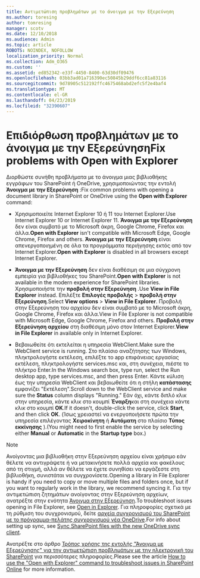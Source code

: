```yaml
---
title: Αντιμετώπιση προβλημάτων με το άνοιγμα με την Εξερεύνηση
ms.author: toresing
author: tomresing
manager: scotv
ms.date: 12/10/2018
ms.audience: Admin
ms.topic: article
ROBOTS: NOINDEX, NOFOLLOW
localization_priority: Normal
ms.collection: Adm_O365
ms.custom: ''
ms.assetid: ed852342-e33f-4450-8400-63d30df09476
ms.openlocfilehash: 03bb3ad01a716390ec50845b29ddf6cc81a83116
ms.sourcegitcommit: 9d78905c512192ffc4675468abd2efc5f2e4baf4
ms.translationtype: MT
ms.contentlocale: el-GR
ms.lasthandoff: 04/23/2019
ms.locfileid: "32390607"
---
```

# <a name="fix-problems-with-open-with-explorer"></a><span data-ttu-id="a5ff2-102">Επιδιόρθωση προβλημάτων με το άνοιγμα με την Εξερεύνηση</span><span class="sxs-lookup"><span data-stu-id="a5ff2-102">Fix problems with Open with Explorer</span></span>

<span data-ttu-id="a5ff2-103">Διορθώστε συνήθη προβλήματα με το άνοιγμα μιας βιβλιοθήκης εγγράφων του SharePoint ή OneDrive, χρησιμοποιώντας την εντολή **Άνοιγμα με την Εξερεύνηση** :</span><span class="sxs-lookup"><span data-stu-id="a5ff2-103">Fix common problems with opening a document library in SharePoint or OneDrive using the **Open with Explorer** command:</span></span> 
  
- <span data-ttu-id="a5ff2-104">Χρησιμοποιείτε Internet Explorer 10 ή 11 του Internet Explorer.</span><span class="sxs-lookup"><span data-stu-id="a5ff2-104">Use Internet Explorer 10 or Internet Explorer 11.</span></span> <span data-ttu-id="a5ff2-105">**Άνοιγμα με την Εξερεύνηση** δεν είναι συμβατό με το Microsoft άκρη, Google Chrome, Firefox και άλλα.</span><span class="sxs-lookup"><span data-stu-id="a5ff2-105">**Open with Explorer** isn't compatible with Microsoft Edge, Google Chrome, Firefox and others.</span></span> <span data-ttu-id="a5ff2-106">**Άνοιγμα με την Εξερεύνηση** είναι απενεργοποιημένη σε όλα τα προγράμματα περιήγησης εκτός από τον Internet Explorer.</span><span class="sxs-lookup"><span data-stu-id="a5ff2-106">**Open with Explorer** is disabled in all browsers except Internet Explorer.</span></span> 
    
- <span data-ttu-id="a5ff2-107">**Άνοιγμα με την Εξερεύνηση** δεν είναι διαθέσιμη σε μια σύγχρονη εμπειρία για βιβλιοθήκες του SharePoint.</span><span class="sxs-lookup"><span data-stu-id="a5ff2-107">**Open with Explorer** is not available in the modern experience for SharePoint libraries.</span></span> <span data-ttu-id="a5ff2-108">Χρησιμοποιήστε την **προβολή στην Εξερεύνηση** .</span><span class="sxs-lookup"><span data-stu-id="a5ff2-108">Use **View in File Explorer** instead.</span></span> <span data-ttu-id="a5ff2-109">Επιλέξτε **Επιλογές προβολής** \> **προβολή στην Εξερεύνηση**.</span><span class="sxs-lookup"><span data-stu-id="a5ff2-109">Select **View options** \> **View in File Explorer**.</span></span> <span data-ttu-id="a5ff2-110">Προβολή στην Εξερεύνηση του αρχείου δεν είναι συμβατό με το Microsoft άκρη, Google Chrome, Firefox και άλλα.</span><span class="sxs-lookup"><span data-stu-id="a5ff2-110">View in File Explorer is not compatible with Microsoft Edge, Google Chrome, Firefox and others.</span></span> <span data-ttu-id="a5ff2-111">**Προβολή στην Εξερεύνηση αρχείου** στη διαθέσιμη μόνο στον Internet Explorer.</span><span class="sxs-lookup"><span data-stu-id="a5ff2-111">**View in File Explorer** in available only in Internet Explorer.</span></span> 
    
- <span data-ttu-id="a5ff2-112">Βεβαιωθείτε ότι εκτελείται η υπηρεσία WebClient.</span><span class="sxs-lookup"><span data-stu-id="a5ff2-112">Make sure the WebClient service is running.</span></span> <span data-ttu-id="a5ff2-113">Στο πλαίσιο αναζήτησης των Windows, πληκτρολογήστε εκτέλεση, επιλέξτε το app επιφάνειας εργασίας εκτέλεση, πληκτρολογήστε services.msc και, στη συνέχεια, πιέστε το πλήκτρο Enter.</span><span class="sxs-lookup"><span data-stu-id="a5ff2-113">In the Windows search box, type run, select the Run desktop app, type services.msc, and then press Enter.</span></span> <span data-ttu-id="a5ff2-114">Κάντε κύλιση έως την υπηρεσία WebClient και βεβαιωθείτε ότι η στήλη **κατάστασης** εμφανίζει "Εκτέλεση".</span><span class="sxs-lookup"><span data-stu-id="a5ff2-114">Scroll down to the WebClient service and make sure the **Status** column displays "Running."</span></span> <span data-ttu-id="a5ff2-115">Εάν όχι, κάντε διπλό κλικ στην υπηρεσία, κάντε κλικ στο κουμπί **Έναρξη**και στη συνέχεια κάντε κλικ στο κουμπί **OK**.</span><span class="sxs-lookup"><span data-stu-id="a5ff2-115">If it doesn't, double-click the service, click **Start**, and then click **OK**.</span></span> <span data-ttu-id="a5ff2-116">(Ίσως χρειαστεί να ενεργοποιήσετε πρώτα την υπηρεσία επιλέγοντας **Χειροκίνητη** ή **Αυτόματη** στο πλαίσιο **Τύπος εκκίνησης** ).</span><span class="sxs-lookup"><span data-stu-id="a5ff2-116">(You might need to first enable the service by selecting either **Manual** or **Automatic** in the **Startup type** box.)</span></span> 
    
> [!NOTE]
> <span data-ttu-id="a5ff2-117">Ανοίγοντας μια βιβλιοθήκη στην Εξερεύνηση αρχείου είναι χρήσιμο εάν θέλετε να αντιγράψετε ή να μετακινήσετε πολλά αρχεία και φακέλους από τη στιγμή, αλλά αν θέλετε να έχετε συνηθίσει να εργάζεστε στη βιβλιοθήκη, συνιστάται να συγχρονίσετε.</span><span class="sxs-lookup"><span data-stu-id="a5ff2-117">Opening a library in File Explorer is handy if you need to copy or move multiple files and folders once, but if you want to regularly work in the library, we recommend syncing it.</span></span> <span data-ttu-id="a5ff2-118">Για την αντιμετώπιση ζητημάτων ανοίγοντας στην Εξερεύνηση αρχείων, ανατρέξτε στην ενότητα [Άνοιγμα στην Εξερεύνηση](https://go.microsoft.com/fwlink/?linkid=871665).</span><span class="sxs-lookup"><span data-stu-id="a5ff2-118">To troubleshoot issues opening in File Explorer, see [Open in Explorer](https://go.microsoft.com/fwlink/?linkid=871665).</span></span> <span data-ttu-id="a5ff2-119">Για πληροφορίες σχετικά με τη ρύθμιση του συγχρονισμού, δείτε [αρχεία συγχρονισμού του SharePoint με το πρόγραμμα-πελάτης συγχρονισμού νέα OneDrive](https://go.microsoft.com/fwlink/?linkid=871666).</span><span class="sxs-lookup"><span data-stu-id="a5ff2-119">For info about setting up sync, see [Sync SharePoint files with the new OneDrive sync client](https://go.microsoft.com/fwlink/?linkid=871666).</span></span>
  
<span data-ttu-id="a5ff2-120">Ανατρέξτε στο άρθρο [Τρόπος χρήσης της εντολής "Άνοιγμα με Εξερεύνησης" για την αντιμετώπιση προβλημάτων με την ηλεκτρονική του SharePoint](https://support.office.com/article/How-to-use-the-Open-with-Explorer-command-to-troubleshoot-issues-in-SharePoint-Online-87155331-0c92-4224-a4c1-da5c21c4ade4) για περισσότερες πληροφορίες.</span><span class="sxs-lookup"><span data-stu-id="a5ff2-120">Please see the article [How to use the "Open with Explorer" command to troubleshoot issues in SharePoint Online](https://support.office.com/article/How-to-use-the-Open-with-Explorer-command-to-troubleshoot-issues-in-SharePoint-Online-87155331-0c92-4224-a4c1-da5c21c4ade4) for more information.</span></span> 
  

